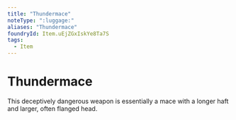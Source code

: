 ```yaml
---
title: "Thundermace"
noteType: ":luggage:"
aliases: "Thundermace"
foundryId: Item.uEjZGxIskYe8Ta7S
tags:
  - Item
---
```


# Thundermace

This deceptively dangerous weapon is essentially a mace with a longer haft and larger, often flanged head.
